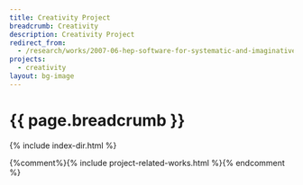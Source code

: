 ```yaml
---
title: Creativity Project
breadcrumb: Creativity
description: Creativity Project
redirect_from:
  - /research/works/2007-06-hep-software-for-systematic-and-imaginative-exploration.html
projects:
  - creativity
layout: bg-image
---
```

# {{ page.breadcrumb }}

{% include index-dir.html %}

{%comment%}{% include project-related-works.html %}{% endcomment %}
